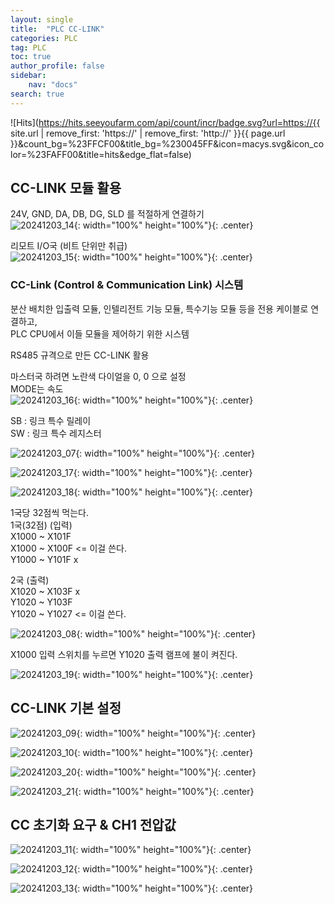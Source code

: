 ```yaml
---
layout: single
title:  "PLC CC-LINK"
categories: PLC
tag: PLC
toc: true
author_profile: false
sidebar:
    nav: "docs"
search: true
---
```


![Hits](https://hits.seeyoufarm.com/api/count/incr/badge.svg?url=https://{{ site.url | remove_first: 'https://' | remove_first: 'http://' }}{{ page.url }}&count_bg=%23FFCF00&title_bg=%230045FF&icon=macys.svg&icon_color=%23FAFF00&title=hits&edge_flat=false)
  
## CC-LINK 모듈 활용  

24V, GND, DA, DB, DG, SLD 를 적절하게 연결하기  
![20241203_14](/images/2024-12-03-PLC_class/20241203_14.jpg){: width="100%" height="100%"}{: .center}  
  
리모트 I/O국 (비트 단위만 취급)  
![20241203_15](/images/2024-12-03-PLC_class/20241203_15.jpg){: width="100%" height="100%"}{: .center}  

### CC-Link (Control & Communication Link) 시스템  
분산 배치한 입출력 모듈, 인텔리전트 기능 모듈, 특수기능 모듈 등을 전용 케이블로 연결하고,  
PLC CPU에서 이들 모듈을 제어하기 위한 시스템  

RS485 규격으로 만든 CC-LINK 활용  



마스터국 하려면 노란색 다이얼을 0, 0 으로 설정  
MODE는 속도  
![20241203_16](/images/2024-12-03-PLC_class/20241203_16.jpg){: width="100%" height="100%"}{: .center}  

SB : 링크 특수 릴레이  
SW : 링크 특수 레지스터  

![20241203_07](/images/2024-12-03-PLC_class/20241203_07.PNG){: width="100%" height="100%"}{: .center}  


  
![20241203_17](/images/2024-12-03-PLC_class/20241203_17.jpg){: width="100%" height="100%"}{: .center}  
  
![20241203_18](/images/2024-12-03-PLC_class/20241203_18.jpg){: width="100%" height="100%"}{: .center}  
  
1국당 32점씩 먹는다.  
1국(32점) (입력)  
X1000 ~ X101F  
X1000 ~ X100F <= 이걸 쓴다.  
Y1000 ~ Y101F x  
  
2국 (출력)  
X1020 ~ X103F x  
Y1020 ~ Y103F  
Y1020 ~ Y1027 <= 이걸 쓴다.  

![20241203_08](/images/2024-12-03-PLC_class/20241203_08.PNG){: width="100%" height="100%"}{: .center}  

X1000 입력 스위치를 누르면 Y1020 출력 램프에 불이 켜진다.  

![20241203_19](/images/2024-12-03-PLC_class/20241203_19.jpg){: width="100%" height="100%"}{: .center}  


## CC-LINK 기본 설정  
![20241203_09](/images/2024-12-03-PLC_class/20241203_09.PNG){: width="100%" height="100%"}{: .center}  
  
![20241203_10](/images/2024-12-03-PLC_class/20241203_10.PNG){: width="100%" height="100%"}{: .center}  
  
![20241203_20](/images/2024-12-03-PLC_class/20241203_20.jpg){: width="100%" height="100%"}{: .center}  
  
![20241203_21](/images/2024-12-03-PLC_class/20241203_21.jpg){: width="100%" height="100%"}{: .center}  

## CC 초기화 요구 & CH1 전압값  
![20241203_11](/images/2024-12-03-PLC_class/20241203_11.PNG){: width="100%" height="100%"}{: .center}  
  
![20241203_12](/images/2024-12-03-PLC_class/20241203_12.PNG){: width="100%" height="100%"}{: .center}  
  
![20241203_13](/images/2024-12-03-PLC_class/20241203_13.PNG){: width="100%" height="100%"}{: .center}  